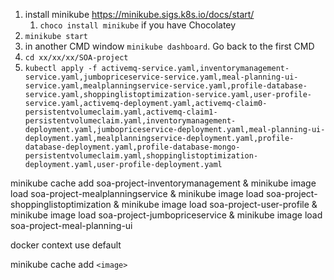 1. install minikube https://minikube.sigs.k8s.io/docs/start/
   1. `choco install minikube` if you have Chocolatey
2. `minikube start`
3. in another CMD window `minikube dashboard`. Go back to the first CMD
4. `cd xx/xx/xx/SOA-project`
5. `kubectl apply -f activemq-service.yaml,inventorymanagement-service.yaml,jumbopriceservice-service.yaml,meal-planning-ui-service.yaml,mealplanningservice-service.yaml,profile-database-service.yaml,shoppinglistoptimization-service.yaml,user-profile-service.yaml,activemq-deployment.yaml,activemq-claim0-persistentvolumeclaim.yaml,activemq-claim1-persistentvolumeclaim.yaml,inventorymanagement-deployment.yaml,jumbopriceservice-deployment.yaml,meal-planning-ui-deployment.yaml,mealplanningservice-deployment.yaml,profile-database-deployment.yaml,profile-database-mongo-persistentvolumeclaim.yaml,shoppinglistoptimization-deployment.yaml,user-profile-deployment.yaml`

minikube cache add soa-project-inventorymanagement & minikube image load soa-project-mealplanningservice & minikube image load soa-project-shoppinglistoptimization & minikube image load soa-project-user-profile & minikube image load soa-project-jumbopriceservice & minikube image load soa-project-meal-planning-ui

docker context use default

minikube cache add `<image>`
